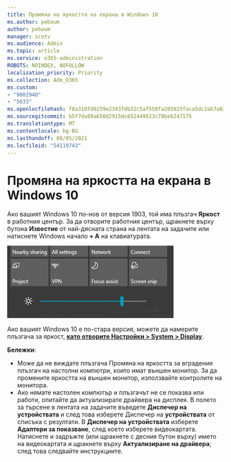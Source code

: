 ```yaml
---
title: Промяна на яркостта на екрана в Windows 10
ms.author: pebaum
author: pebaum
manager: scotv
ms.audience: Admin
ms.topic: article
ms.service: o365-administration
ROBOTS: NOINDEX, NOFOLLOW
localization_priority: Priority
ms.collection: Adm_O365
ms.custom:
- "9002940"
- "5633"
ms.openlocfilehash: f8a310fd0259e2343fdb32c5af558fa205925faca5dc2ab7a637e0de1a5fbd20
ms.sourcegitcommit: b5f7da89a650d2915dc652449623c78be6247175
ms.translationtype: MT
ms.contentlocale: bg-BG
ms.lasthandoff: 08/05/2021
ms.locfileid: "54119743"
---
```

# <a name="change-screen-brightness-in-windows-10"></a>Промяна на яркостта на екрана в Windows 10

Ако вашият Windows 10 по-нов от версия 1903, той има плъзгач **Яркост** в работния център. За да отворите работния център, щракнете върху бутона **Известие** от най-дясната страна на лентата на задачите или натиснете Windows начало **+ A** на клавиатурата.

![Плъзгач за яркост](media/brightness-slider.png)

Ако вашият Windows 10 е по-стара версия, можете да намерите плъзгача за яркост, **[като отворите Настройки > System > Display](ms-settings:display?activationSource=GetHelp)**.

**Бележки**:

- Може да не виждате плъзгача Промяна на яркостта за вградения плъзгач на настолни компютри, които имат външен монитор. За да промените яркостта на външен монитор, използвайте контролите на монитора.
- Ако нямате настолен компютър и плъзгачът не се показва или работи, опитайте да актуализирате драйвера на дисплея. В полето за търсене в лентата на задачите въведете **Диспечер на устройствата** и след това изберете Диспечер на **устройствата** от списъка с резултати. В **Диспечер на устройствата** изберете **Адаптери за показване**, след което изберете видеокартата. Натиснете и задръжте (или щракнете с десния бутон върху) името на видеокартата и щракнете върху **Актуализиране на драйвера**; след това следвайте инструкциите.
